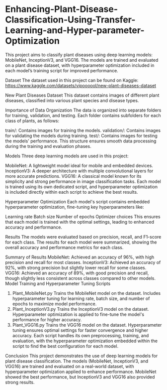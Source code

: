 # Enhancing-Plant-Disease-Classification-Using-Transfer-Learning-and-Hyper-parameter-Optimization
This project aims to classify plant diseases using deep learning models: MobileNet, InceptionV3, and VGG16. The models are trained and evaluated on a plant disease dataset, with hyperparameter optimization included in each model’s training script for improved performance.

Dataset
The dataset used in this project can be found on Kaggle: https://www.kaggle.com/datasets/vipoooool/new-plant-diseases-dataset

New Plant Diseases Dataset
This dataset contains images of different plant diseases, classified into various plant species and disease types.

Importance of Data Organization
The data is organized into separate folders for training, validation, and testing. Each folder contains subfolders for each class of plants, as follows:

train/: Contains images for training the models.
validation/: Contains images for validating the models during training.
test/: Contains images for testing the models' performance.
This structure ensures smooth data processing during the training and evaluation phases.

Models
Three deep learning models are used in this project:

MobileNet: A lightweight model ideal for mobile and embedded devices.
InceptionV3: A deeper architecture with multiple convolutional layers for more accurate predictions.
VGG16: A classical model known for its simplicity and strong performance in image classification tasks.
Each model is trained using its own dedicated script, and hyperparameter optimization is included directly within each script to achieve the best results.

Hyperparameter Optimization
Each model's script contains embedded hyperparameter optimization, fine-tuning key hyperparameters like:

Learning rate
Batch size
Number of epochs
Optimizer choices
This ensures that each model is trained with the optimal settings, leading to enhanced accuracy and performance.

Results
The models were evaluated based on precision, recall, and F1-score for each class. The results for each model were summarized, showing the overall accuracy and performance metrics for each class.

Summary of Results
MobileNet: Achieved an accuracy of 96%, with high precision and recall for most classes.
InceptionV3: Achieved an accuracy of 92%, with strong precision but slightly lower recall for some classes.
VGG16: Achieved an accuracy of 89%, with good precision and recall, though slightly less consistent across classes compared to other models.
Model Training and Hyperparameter Tuning Scripts
1. Plant_MobileNet.py
Trains the MobileNet model on the dataset.
Includes hyperparameter tuning for learning rate, batch size, and number of epochs to maximize model performance.
2. Plant_InceptionV3.py
Trains the InceptionV3 model on the dataset.
Hyperparameter optimization is applied to fine-tune the model's performance for higher accuracy.
3. Plant_VGG16.py
Trains the VGG16 model on the dataset.
Hyperparameter tuning ensures optimal settings for faster convergence and higher accuracy.
Each script handles its own preprocessing, training, and evaluation, with the hyperparameter optimization embedded within the script to find the best configuration for each model.

Conclusion
This project demonstrates the use of deep learning models for plant disease classification. The models (MobileNet, InceptionV3, and VGG16) are trained and evaluated on a real-world dataset, with hyperparameter optimization applied to enhance performance. MobileNet showed the best performance, but InceptionV3 and VGG16 also provided strong results.


